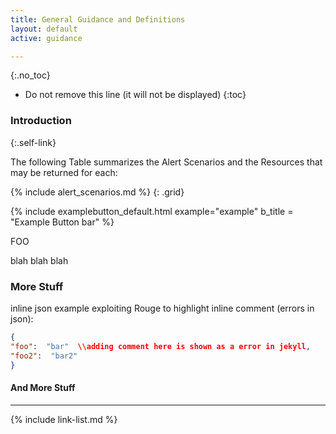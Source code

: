 ```yaml
---
title: General Guidance and Definitions
layout: default
active: guidance

---
```


{:.no_toc}

<!-- TOC  the css styling for this is \pages\assets\css\project.css under 'markdown-toc'-->

* Do not remove this line (it will not be displayed)
{:toc}

### Introduction
{:.self-link}

The following Table summarizes the Alert Scenarios and the Resources that may be returned for each:

{% include alert_scenarios.md %}
{: .grid}


{% include examplebutton_default.html example="example" b_title = "Example Button bar" %}

FOO

blah blah blah

### More Stuff

inline json example exploiting Rouge to highlight inline comment (errors in json):

~~~json
{
"foo":  "bar"  \\adding comment here is shown as a error in jekyll,
"foo2":  "bar2"
}
~~~

#### And More Stuff


---

{% include link-list.md %}
